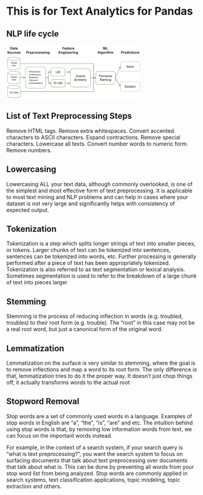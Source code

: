 
# This is for Text Analytics for Pandas

## NLP life cycle 


![](E2E/E2E_chartflow.png)

## List of Text Preprocessing Steps
Remove HTML tags.
Remove extra whitespaces.
Convert accented characters to ASCII characters.
Expand contractions.
Remove special characters.
Lowercase all texts.
Convert number words to numeric form.
Remove numbers.


## Lowercasing
Lowercasing ALL your text data, although commonly overlooked, is one of the simplest and most effective form of text preprocessing. It is applicable to most text mining and NLP problems and can help in cases where your dataset is not very large and significantly helps with consistency of expected output.

## Tokenization
Tokenization is a step which splits longer strings of text into smaller pieces, or tokens. Larger chunks of text can be tokenized into sentences, sentences can be tokenized into words, etc. Further processing is generally performed after a piece of text has been appropriately tokenized. Tokenization is also referred to as text segmentation or lexical analysis. Sometimes segmentation is used to refer to the breakdown of a large chunk of text into pieces larger 

## Stemming
Stemming is the process of reducing inflection in words (e.g. troubled, troubles) to their root form (e.g. trouble). The “root” in this case may not be a real root word, but just a canonical form of the original word.

## Lemmatization
Lemmatization on the surface is very similar to stemming, where the goal is to remove inflections and map a word to its root form. The only difference is that, lemmatization tries to do it the proper way. It doesn’t just chop things off, it actually transforms words to the actual root

## Stopword Removal
Stop words are a set of commonly used words in a language. Examples of stop words in English are “a”, “the”, “is”, “are” and etc. The intuition behind using stop words is that, by removing low information words from text, we can focus on the important words instead.

For example, in the context of a search system, if your search query is “what is text preprocessing?”, you want the search system to focus on surfacing documents that talk about text preprocessing over documents that talk about what is. This can be done by preventing all words from your stop word list from being analyzed. Stop words are commonly applied in search systems, text classification applications, topic modeling, topic extraction and others.
